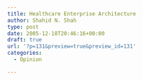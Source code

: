 ```yaml
---
title: Healthcare Enterprise Architecture
author: Shahid N. Shah
type: post
date: 2005-12-18T20:46:16+00:00
draft: true
url: '?p=131&preview=true&preview_id=131'
categories:
  - Opinion

---
```

